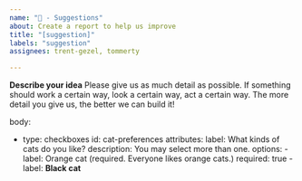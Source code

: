 ```yaml
---
name: "🤔 - Suggestions"
about: Create a report to help us improve
title: "[suggestion]"
labels: "suggestion"
assignees: trent-gezel, tommerty

---
```


**Describe your idea**
Please give us as much detail as possible. If something should work a certain way, look a certain way, act a certain way. The more detail you give us, the better we can build it!

body:
- type: checkboxes
  id: cat-preferences
  attributes:
    label: What kinds of cats do you like?
    description: You may select more than one.
    options:
      - label: Orange cat (required. Everyone likes orange cats.)
        required: true
      - label: **Black cat**
